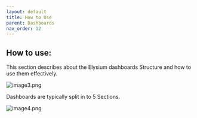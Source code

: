 ```yaml
---
layout: default
title: How to Use
parent: Dashboards
nav_order: 12
---
```



## How to use:

This section describes about the Elysium dashboards Structure and how to use them effectively. 

![image3.png]({{site.baseurl}}/images/Oberservability-dashboards/image3.png)

Dashboards are typically split in to 5 Sections.

![image4.png]({{site.baseurl}}/images/Oberservability-dashboards/image4.png)



